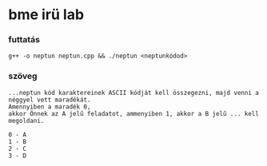 # bme irü lab

### futtatás
```
g++ -o neptun neptun.cpp && ./neptun <neptunkódod>
```

### szöveg
```
...neptun kód karaktereinek ASCII kódját kell összegezni, majd venni a néggyel vett maradékát. 
Amennyiben a maradék 0, 
akkor Önnek az A jelű feladatot, ammenyiben 1, akkor a B jelű ... kell megoldani.
```

```
0 - A
1 - B
2 - C
3 - D
```
